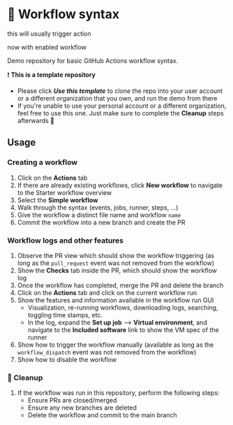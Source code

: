 # :rocket: Workflow syntax

this will usually trigger action

now with enabled workflow

Demo repository for basic GitHub Actions workflow syntax.

:exclamation: **This is a template repository**
  - Please click ***Use this template*** to clone the repo into your user account or a different organization that you own, and run the demo from there
  - If you're unable to use your personal account or a different organization, feel free to use this one. Just make sure to complete the **Cleanup** steps afterwards :house_with_garden:

## Usage 

### Creating a workflow

1. Click on the **Actions** tab
1. If there are already existing workflows, click **New workflow** to navigate to the Starter workflow overview
1. Select the **Simple workflow** 
1. Walk through the syntax (events, jobs, runner, steps, ...)
1. Give the workflow a distinct file name and workflow `name` 
1. Commit the workflow into a new branch and create the PR

### Workflow logs and other features

1. Observe the PR view which should show the workflow triggering (as long as the `pull_request` event was not removed from the workflow)
1. Show the **Checks** tab inside the PR, which should show the workflow log
1. Once the workflow has completed, merge the PR and delete the branch
1. Click on the **Actions** tab and click on the current workflow run
1. Show the features and information available in the workflow run GUI
    - Visualization, re-running workflows, downloading logs, searching, toggling time stamps, etc.
    - In the log, expand the **Set up job** --> **Virtual environment**, and navigate to the **Included software** link to show the VM spec of the runner
1. Show how to trigger the workflow manually (available as long as the `workflow_dispatch` event was not removed from the workflow)
1. Show how to disable the workflow

### :house_with_garden: Cleanup

1. If the workflow was run in this repository, perform the following steps:
    - Ensure PRs are closed/merged
    - Ensure any new branches are deleted
    - Delete the workflow and commit to the main branch


